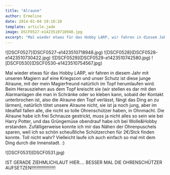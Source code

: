 ```yaml
---
title: "Alraune"
author: Ermeline
date: 2014-01-04 19:10:28
template: article.jade
image: DSCF0527-e1423510718948.jpg
excerpt: "Mal wieder etwas für das Hobby LARP, wir fahren in diesem Jahr mit unseren Magiern auf eine Kriegscon und unser Schutz ist diese junge Alraune..."
---
```


<div id='slides' class='slideshow'>
![DSCF0527](DSCF0527-e1423510718948.jpg)
![DSCF0528](DSCF0528-e1423510730422.jpg)
![DSCF0529](DSCF0529-e1423510742580.jpg)
![DSCF0530](DSCF0530-e1423510754567.jpg)
</div>

Mal wieder etwas für das Hobby LARP, wir fahren in diesem Jahr mit
unseren Magiern auf eine Kriegscon und unser Schutz ist diese junge
Alraune, mit der mein Magierfreund natürlich im Topf herumlaufen wird.
Beim Herausziehen aus dem Topf kreischt sie (wir stellen es dar mit den
Alarmanlagen die man in Schränke oder so kleben kann, sobald der Kontakt
unterbrochen ist, also die Alraune den Topf verlässt, fängt das Ding an
zu lärmen), natürlich tötet unsere Alraune nicht, sie ist ja noch jung,
aber im Idealfall fallen alle, die nicht so tolle Ohrenschützer haben,
in Ohnmacht. Die Alraune habe ich frei Schnauze gestrickt, muss ja nicht
alles so sein wie bei Harry Potter, und das Grüngemüse obendrauf habe
ich bei Wolle&Hobby erstanden. Zufälligerweise konnte ich mir das Nähen
der Ohrenpuschels sparen, weil ich so schön scheußliche Schützerchen für
2€/Stck finden konnte. Toll nicht wahr? Vielleicht laufe ich auch
einfach so mal mit dem Ding durch die Innenstadt. :)

<div id='slides' class='slideshow'>
![DSCF0531](DSCF0531.jpg)
</div>


IST GERADE ZIEHMLICHLAUT HIER.... BESSER MAL DIE OHRENSCHÜTZER
AUFSETZEN!!!!!!!!!!!!!!!!!!!
